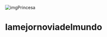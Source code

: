 ![imgPrincesa](https://user-images.githubusercontent.com/124397531/216715194-ca8bad04-1b60-4a09-9183-e19ca5efff0f.jpg)
# lamejornoviadelmundo
